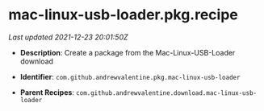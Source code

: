# mac-linux-usb-loader.pkg.recipe

_Last updated 2021-12-23 20:01:50Z_

- **Description**: Create a package from the Mac-Linux-USB-Loader download

- **Identifier**: `com.github.andrewvalentine.pkg.mac-linux-usb-loader`

- **Parent Recipes**: `com.github.andrewvalentine.download.mac-linux-usb-loader`
